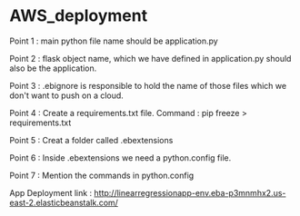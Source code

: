 # AWS_deployment

Point 1 : main python file name should be application.py

Point 2 :  flask object name, which we have defined in application.py should also be the application.

Point 3 : .ebignore  is responsible to hold the name of those files which we don't want to push on a cloud.

Point 4 : Create a requirements.txt file. Command : pip freeze > requirements.txt

Point 5 : Creat a folder called .ebextensions

Point 6 : Inside .ebextensions we need a python.config file.

Point 7 :  Mention the commands in python.config

App Deployment link : http://linearregressionapp-env.eba-p3mnmhx2.us-east-2.elasticbeanstalk.com/
